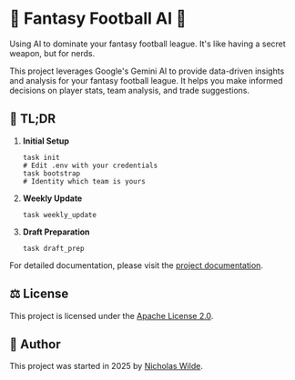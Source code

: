 # :football: Fantasy Football AI :robot:

Using AI to dominate your fantasy football league. It's like having a secret weapon, but for nerds.

This project leverages Google's Gemini AI to provide data-driven insights and analysis for your fantasy football league. It helps you make informed decisions on player stats, team analysis, and trade suggestions. 

## :memo: TL;DR

1.  **Initial Setup**
    ```shell
    task init
    # Edit .env with your credentials
    task bootstrap
    # Identity which team is yours
    ```

2.  **Weekly Update**
    ```shell
    task weekly_update
    ```

3.  **Draft Preparation**
    ```shell
    task draft_prep
    ```

For detailed documentation, please visit the [project documentation](https://nicholaswilde.github.io/fantasy-football-ai/).

## :balance_scale: License

This project is licensed under the [Apache License 2.0](./LICENSE).

## :pencil: Author

This project was started in 2025 by [Nicholas Wilde](https://github.com/nicholaswilde/).
